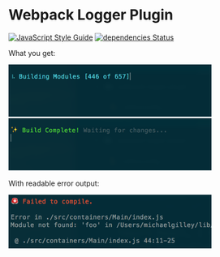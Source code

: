 # Webpack Logger Plugin

[![JavaScript Style Guide](https://img.shields.io/badge/code%20style-standard-brightgreen.svg)](http://standardjs.com/)
[![dependencies Status](https://david-dm.org/michaelgilley/webpack-logger-plugin/status.svg)](https://david-dm.org/michaelgilley/webpack-logger-plugin)

What you get:

<img src="imgs/building.png" width="400px" /> <img src="imgs/complete.png" width="400px" />

With readable error output:

<img src="imgs/error.png" width="400px" />

